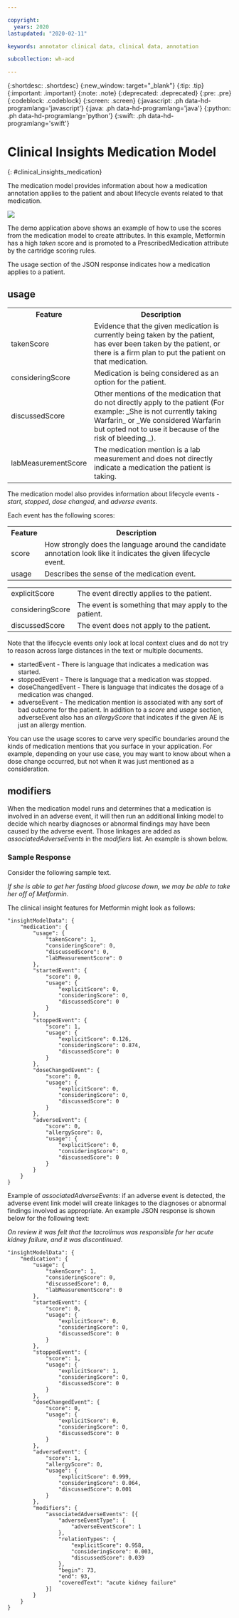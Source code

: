 ```yaml
---

copyright:
  years: 2020
lastupdated: "2020-02-11"

keywords: annotator clinical data, clinical data, annotation

subcollection: wh-acd

---
```


{:shortdesc: .shortdesc}
{:new_window: target="_blank"}
{:tip: .tip}
{:important: .important}
{:note: .note}
{:deprecated: .deprecated}
{:pre: .pre}
{:codeblock: .codeblock}
{:screen: .screen}
{:javascript: .ph data-hd-programlang='javascript'}
{:java: .ph data-hd-programlang='java'}
{:python: .ph data-hd-programlang='python'}
{:swift: .ph data-hd-programlang='swift'}

# Clinical Insights Medication Model
{: #clinical_insights_medication}


The medication model provides information about how a medication annotation applies to the patient and about lifecycle events related to that medication.

![](images/medications.png)

The demo application above shows an example of how to use the scores from the medication model to create attributes.  In this example, Metformin has a high _taken_ score and is promoted to a PrescribedMedication attribute by the cartridge scoring rules.


The usage section of the JSON response indicates how a medication applies to a patient.  
## usage

<table>
<tr><th>Feature</th><th>Description</th></tr>
</tr><td>takenScore</td><td>Evidence that the given medication is currently being taken by the patient, has ever been taken by the patient, or there is a firm plan to put the patient on that medication.</td></tr>
<tr><td>consideringScore</td><td>Medication is being considered as an option for the patient.</td></tr>
<tr><td>discussedScore</td><td>Other mentions of the medication that do not directly apply to the patient (For example:  _She is not currently taking Warfarin_ or _We considered Warfarin but opted not to use it because of the risk of bleeding._).</td></tr>
<tr><td>labMeasurementScore</td><td>The medication mention is a lab measurement and does not directly indicate a medication the patient is taking.</td></tr>
</table>

The medication model also provides information about lifecycle events - *start*, *stopped*, *dose changed*, and *adverse events*.

Each event has the following scores:

<table>
<tr><th>Feature</th><th>Description</th></tr>
</tr><td>score</td><td>How strongly does the language around the candidate annotation look like it indicates the given lifecycle event.</td></tr>
<tr><td>usage</td><td>Describes the sense of the medication event.</td></tr>
<table role="presentation"><tbody>
  <tr><td>explicitScore</td><td>The event directly applies to the patient.</td></tr>
  <tr><td>consideringScore</td><td>The event is something that may apply to the patient.</td></tr>
  <tr><td>discussedScore</td><td>The event does not apply to the patient.</td></tr>
</tbody></table></td></tr>
</table>

Note that the lifecycle events only look at local context clues and do not try to reason across large distances in the text or multiple documents.  

* startedEvent - There is language that indicates a medication was started.
* stoppedEvent - There is language that a medication was stopped.
* doseChangedEvent - There is language that indicates the dosage of a medication was changed.
* adverseEvent - The medication mention is associated with any sort of bad outcome for the patient.  In addition to a *score* and *usage* section, adverseEvent also has an *allergyScore* that indicates if the given AE is just an allergy mention.

You can use the usage scores to carve very specific boundaries around the kinds of medication mentions that you surface in your application.  For example, depending on your use case, you may want to know about when a dose change occurred, but not when it was just mentioned as a consideration.

## modifiers

When the medication model runs and determines that a medication is involved in an adverse event, it will then run an additional linking model to decide which nearby diagnoses or abnormal findings may have been caused by the adverse event.  Those linkages are added as _associatedAdverseEvents_ in the _modifiers_ list. An example is shown below.

### Sample Response

Consider the following sample text.

_If she is able to get her fasting blood glucose down, we may be able to take her off of Metformin._

The clinical insight features for Metformin might look as follows:

```
"insightModelData": {
	"medication": {
		"usage": {
			"takenScore": 1,
			"consideringScore": 0,
			"discussedScore": 0,
			"labMeasurementScore": 0
		},
		"startedEvent": {
			"score": 0,
			"usage": {
				"explicitScore": 0,
				"consideringScore": 0,
				"discussedScore": 0
			}
		},
		"stoppedEvent": {
			"score": 1,
			"usage": {
				"explicitScore": 0.126,
				"consideringScore": 0.874,
				"discussedScore": 0
			}
		},
		"doseChangedEvent": {
			"score": 0,
			"usage": {
				"explicitScore": 0,
				"consideringScore": 0,
				"discussedScore": 0
			}
		},
		"adverseEvent": {
			"score": 0,
			"allergyScore": 0,
			"usage": {
				"explicitScore": 0,
				"consideringScore": 0,
				"discussedScore": 0
			}
		}
	}
}
```

Example of _associatedAdverseEvents_: if an adverse event is detected, the adverse event link model will create linkages to the diagnoses or abnormal findings involved as appropriate.  An example JSON response is shown below for the following text:  

_On review it was felt that the tacrolimus was responsible for her acute kidney failure, and it was discontinued_.

```
"insightModelData": {
	"medication": {
		"usage": {
			"takenScore": 1,
			"consideringScore": 0,
			"discussedScore": 0,
			"labMeasurementScore": 0
		},
		"startedEvent": {
			"score": 0,
			"usage": {
				"explicitScore": 0,
				"consideringScore": 0,
				"discussedScore": 0
			}
		},
		"stoppedEvent": {
			"score": 1,
			"usage": {
				"explicitScore": 1,
				"consideringScore": 0,
				"discussedScore": 0
			}
		},
		"doseChangedEvent": {
			"score": 0,
			"usage": {
				"explicitScore": 0,
				"consideringScore": 0,
				"discussedScore": 0
			}
		},
		"adverseEvent": {
			"score": 1,
			"allergyScore": 0,
			"usage": {
				"explicitScore": 0.999,
				"consideringScore": 0.064,
				"discussedScore": 0.001
			}
		},
		"modifiers": {
			"associatedAdverseEvents": [{
				"adverseEventType": {
					"adverseEventScore": 1
				},
				"relationTypes": {
					"explicitScore": 0.958,
					"consideringScore": 0.003,
					"discussedScore": 0.039
				},
				"begin": 73,
				"end": 93,
				"coveredText": "acute kidney failure"
			}]
		}
	}
}
```
